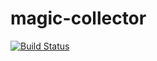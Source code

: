 # magic-collector

[![Build Status](https://travis-ci.com/zachdlang/magic-collector.svg?branch=master)](https://travis-ci.com/zachdlang/magic-collector)
